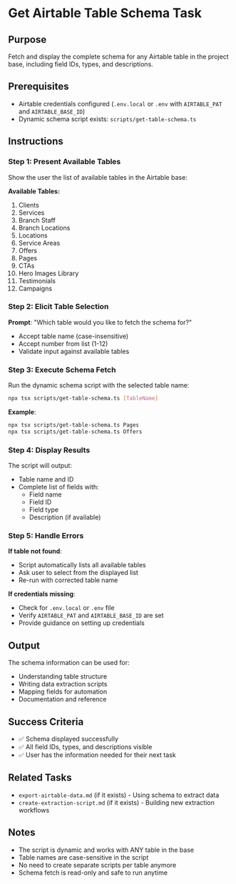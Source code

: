 <!-- Powered by BMAD™ Core -->

# Get Airtable Table Schema Task

## Purpose

Fetch and display the complete schema for any Airtable table in the project base, including field IDs, types, and descriptions.

## Prerequisites

- Airtable credentials configured (`.env.local` or `.env` with `AIRTABLE_PAT` and `AIRTABLE_BASE_ID`)
- Dynamic schema script exists: `scripts/get-table-schema.ts`

## Instructions

### Step 1: Present Available Tables

Show the user the list of available tables in the Airtable base:

**Available Tables:**

1. Clients
2. Services
3. Branch Staff
4. Branch Locations
5. Locations
6. Service Areas
7. Offers
8. Pages
9. CTAs
10. Hero Images Library
11. Testimonials
12. Campaigns

### Step 2: Elicit Table Selection

**Prompt**: "Which table would you like to fetch the schema for?"

- Accept table name (case-insensitive)
- Accept number from list (1-12)
- Validate input against available tables

### Step 3: Execute Schema Fetch

Run the dynamic schema script with the selected table name:

```bash
npx tsx scripts/get-table-schema.ts [TableName]
```

**Example**:
```bash
npx tsx scripts/get-table-schema.ts Pages
npx tsx scripts/get-table-schema.ts Offers
```

### Step 4: Display Results

The script will output:
- Table name and ID
- Complete list of fields with:
  - Field name
  - Field ID
  - Field type
  - Description (if available)

### Step 5: Handle Errors

**If table not found**:
- Script automatically lists all available tables
- Ask user to select from the displayed list
- Re-run with corrected table name

**If credentials missing**:
- Check for `.env.local` or `.env` file
- Verify `AIRTABLE_PAT` and `AIRTABLE_BASE_ID` are set
- Provide guidance on setting up credentials

## Output

The schema information can be used for:
- Understanding table structure
- Writing data extraction scripts
- Mapping fields for automation
- Documentation and reference

## Success Criteria

- ✅ Schema displayed successfully
- ✅ All field IDs, types, and descriptions visible
- ✅ User has the information needed for their next task

## Related Tasks

- `export-airtable-data.md` (if it exists) - Using schema to extract data
- `create-extraction-script.md` (if it exists) - Building new extraction workflows

## Notes

- The script is dynamic and works with ANY table in the base
- Table names are case-sensitive in the script
- No need to create separate scripts per table anymore
- Schema fetch is read-only and safe to run anytime
